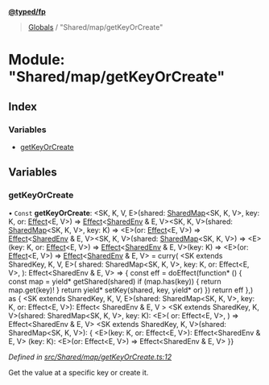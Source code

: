 **[@typed/fp](../README.md)**

> [Globals](../globals.md) / "Shared/map/getKeyOrCreate"

# Module: "Shared/map/getKeyOrCreate"

## Index

### Variables

* [getKeyOrCreate](_shared_map_getkeyorcreate_.md#getkeyorcreate)

## Variables

### getKeyOrCreate

• `Const` **getKeyOrCreate**: \<SK, K, V, E>(shared: [SharedMap](../interfaces/_shared_map_sharedmap_.sharedmap.md)\<SK, K, V>, key: K, or: [Effect](_effect_effect_.effect.md)\<E, V>) => [Effect](_effect_effect_.effect.md)\<[SharedEnv](../interfaces/_shared_core_services_sharedenv_.sharedenv.md) & E, V>\<SK, K, V>(shared: [SharedMap](../interfaces/_shared_map_sharedmap_.sharedmap.md)\<SK, K, V>, key: K) => \<E>(or: [Effect](_effect_effect_.effect.md)\<E, V>) => [Effect](_effect_effect_.effect.md)\<[SharedEnv](../interfaces/_shared_core_services_sharedenv_.sharedenv.md) & E, V>\<SK, K, V>(shared: [SharedMap](../interfaces/_shared_map_sharedmap_.sharedmap.md)\<SK, K, V>) => \<E>(key: K, or: [Effect](_effect_effect_.effect.md)\<E, V>) => [Effect](_effect_effect_.effect.md)\<[SharedEnv](../interfaces/_shared_core_services_sharedenv_.sharedenv.md) & E, V>(key: K) => \<E>(or: [Effect](_effect_effect_.effect.md)\<E, V>) => [Effect](_effect_effect_.effect.md)\<[SharedEnv](../interfaces/_shared_core_services_sharedenv_.sharedenv.md) & E, V> = curry( \<SK extends SharedKey, K, V, E>( shared: SharedMap\<SK, K, V>, key: K, or: Effect\<E, V>, ): Effect\<SharedEnv & E, V> => { const eff = doEffect(function* () { const map = yield* getShared(shared) if (map.has(key)) { return map.get(key)! } return yield* setKey(shared, key, yield* or) }) return eff },) as { \<SK extends SharedKey, K, V, E>(shared: SharedMap\<SK, K, V>, key: K, or: Effect\<E, V>): Effect\< SharedEnv & E, V > \<SK extends SharedKey, K, V>(shared: SharedMap\<SK, K, V>, key: K): \<E>( or: Effect\<E, V>, ) => Effect\<SharedEnv & E, V> \<SK extends SharedKey, K, V>(shared: SharedMap\<SK, K, V>): { \<E>(key: K, or: Effect\<E, V>): Effect\<SharedEnv & E, V> (key: K): \<E>(or: Effect\<E, V>) => Effect\<SharedEnv & E, V> }}

*Defined in [src/Shared/map/getKeyOrCreate.ts:12](https://github.com/TylorS/typed-fp/blob/8639976/src/Shared/map/getKeyOrCreate.ts#L12)*

Get the value at a specific key or create it.
